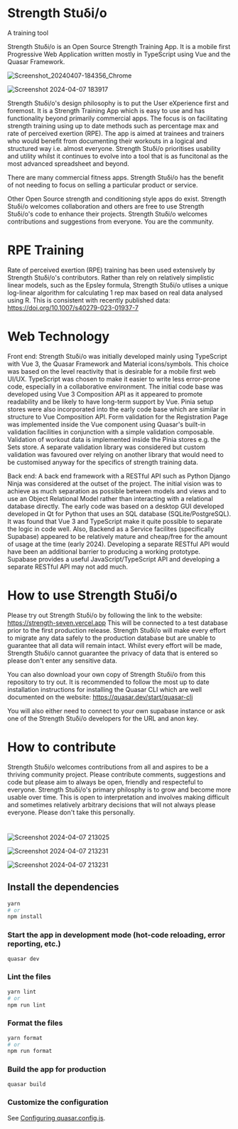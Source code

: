 # Strength Stuδi/o

A training tool

Strength Stuδi/o is an Open Source Strength Training App.
It is a mobile first Progressive Web Application written mostly in TypeScript using Vue and the Quasar Framework. 

![Screenshot_20240407-184356_Chrome](https://github.com/empirical-dan/strength/assets/52764820/a1546f41-6174-4093-83a9-3f1df576d82b)

![Screenshot 2024-04-07 183917](https://github.com/empirical-dan/strength/assets/52764820/c7fa2d98-b904-401b-b4ad-85ab32507705)

Strength Stuδi/o's design philosophy is to put the User eXperience first and foremost. It is a Strength Training App which is easy to use and has functionality beyond primarily commercial apps. The focus is on facilitating strength training using up to date methods such as percentage max and rate of perceived exertion (RPE). The app is aimed at trainees and trainers who would benefit from documenting their workouts in a logical and structured way i.e. almost everyone. Strength Stuδi/o prioritises usability and utility whilst it continues to evolve into a tool that is as funcitonal as the most advanced spreadsheet and beyond. 

There are many commercial fitness apps. Strength Stuδi/o has the benefit of not needing to focus on selling a particular product or service. 

Other Open Source strength and conditioning style apps do exist. Strength Stuδi/o welcomes collaboration and others are free to use Strength Stuδi/o's code to enhance their projects. Strength Stuδi/o welcomes contributions and suggestions from everyone. You are the community.


# RPE Training

Rate of perceived exertion (RPE) training has been used extensively by Strength Stuδi/o's contributors. Rather than rely on relatively simplistic linear models, such as the Epsley formula, Strength Stuδi/o utlises a unique log-linear algorithm for calculating 1 rep max based on real data analysed using R. This is consistent with recently published data: https://doi.org/10.1007/s40279-023-01937-7


# Web Technology

Front end:
Strength Stuδi/o was initially developed mainly using TypeScript with Vue 3, the Quasar Framework and Material icons/symbols. This choice was based on the level reactivity that is desirable for a mobile first web UI/UX. TypeScript was chosen to make it easier to write less error-prone code, especially in a collaborative environment. The initial code base was developed using Vue 3 Composition API as it appeared to promote readability and be likely to have long-term support by Vue. Pinia setup stores were also incorporated into the early code base which are similar in structure to Vue Composition API. Form validation for the Registration Page was implemented inside the Vue component using Quasar's built-in validation facilities in conjunction with a simple validation composable. Validation of workout data is implemented inside the Pinia stores e.g. the Sets store. A separate validation library was considered but custom validation was favoured over relying on another library that would need to be customised anyway for the specifics of strength training data.

Back end:
A back end framework with a RESTful API such as Python Django Ninja was considered at the outset of the project. The initial vision was to achieve as much separation as possible between models and views and to use an Object Relational Model rather than interacting with a relational database directly. The early code was based on a desktop GUI developed developed in Qt for Python that uses an SQL database (SQLite/PostgreSQL). It was found that Vue 3 and TypeScript make it quite possible to separate the logic in code well. Also, Backend as a Service facilites (specifically Supabase) appeared to be relatively mature and cheap/free for the amount of usage at the time (early 2024). Developing a separate RESTful API would have been an additional barrier to producing a working prototype. Supabase provides a useful JavaScript/TypeScript API and developing a separate RESTful API may not add much.


# How to use Strength Stuδi/o
Please try out Strength Stuδi/o by following the link to the website: https://strength-seven.vercel.app
This will be connected to a test database prior to the first production release. Strength Stuδi/o will make every effort to migrate any data safely to the production database but are unable to guarantee that all data will remain intact. Whilst every effort will be made, Strength Stuδi/o cannot guarantee the privacy of data that is entered so please don't enter any sensitive data.

You can also download your own copy of Strength Stuδi/o from this repository to try out. It is recommended to follow the most up to date installation instructions for installing the Quasar CLI which are well documented on the website: https://quasar.dev/start/quasar-cli

You will also either need to connect to your own supabase instance or ask one of the Strength Stuδi/o developers for the URL and anon key. 


# How to contribute
Strength Stuδi/o welcomes contributions from all and aspires to be a thriving community project. Please contribute comments, suggestions and code but please aim to always be open, friendly and respecteful to everyone. Strength Stuδi/o's primary philosphy is to grow and become more usable over time. This is open to interpretation and involves making difficult and sometimes relatively arbitrary decisions that will not always please everyone. Please don't take this personally.

# 


![Screenshot 2024-04-07 213025](https://github.com/empirical-dan/strength/assets/52764820/b2778611-76fc-4002-9baa-42f8a57584e6)

![Screenshot 2024-04-07 213231](https://github.com/empirical-dan/strength/assets/52764820/b0d57d6c-cc0f-40a3-a8b2-0fb00675e949)

![Screenshot 2024-04-07 213231](https://github.com/empirical-dan/strength/assets/52764820/c2979dc8-28db-4073-983d-0b1d782339e6)


## Install the dependencies

```bash
yarn
# or
npm install
```


### Start the app in development mode (hot-code reloading, error reporting, etc.)
```bash
quasar dev
```


### Lint the files
```bash
yarn lint
# or
npm run lint
```


### Format the files
```bash
yarn format
# or
npm run format
```



### Build the app for production
```bash
quasar build
```

### Customize the configuration
See [Configuring quasar.config.js](https://v2.quasar.dev/quasar-cli-vite/quasar-config-js).
